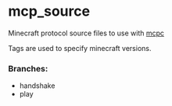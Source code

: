 # mcp_source
Minecraft protocol source files to use with [mcpc](https://github.com/electromatter/mcpc)

Tags are used to specify minecraft versions.

### Branches:
- handshake
- play

